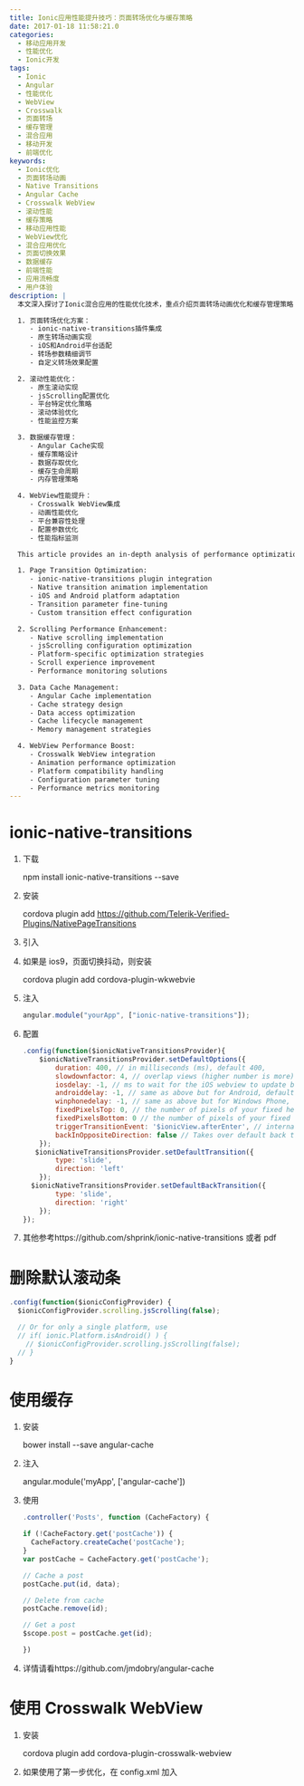 ```yaml
---
title: Ionic应用性能提升技巧：页面转场优化与缓存策略
date: 2017-01-18 11:58:21.0
categories:
  - 移动应用开发
  - 性能优化
  - Ionic开发
tags:
  - Ionic
  - Angular
  - 性能优化
  - WebView
  - Crosswalk
  - 页面转场
  - 缓存管理
  - 混合应用
  - 移动开发
  - 前端优化
keywords:
  - Ionic优化
  - 页面转场动画
  - Native Transitions
  - Angular Cache
  - Crosswalk WebView
  - 滚动性能
  - 缓存策略
  - 移动应用性能
  - WebView优化
  - 混合应用优化
  - 页面切换效果
  - 数据缓存
  - 前端性能
  - 应用流畅度
  - 用户体验
description: |
  本文深入探讨了Ionic混合应用的性能优化技术，重点介绍页面转场动画优化和缓存管理策略：

  1. 页面转场优化方案：
     - ionic-native-transitions插件集成
     - 原生转场动画实现
     - iOS和Android平台适配
     - 转场参数精细调节
     - 自定义转场效果配置

  2. 滚动性能优化：
     - 原生滚动实现
     - jsScrolling配置优化
     - 平台特定优化策略
     - 滚动体验优化
     - 性能监控方案

  3. 数据缓存管理：
     - Angular Cache实现
     - 缓存策略设计
     - 数据存取优化
     - 缓存生命周期
     - 内存管理策略

  4. WebView性能提升：
     - Crosswalk WebView集成
     - 动画性能优化
     - 平台兼容性处理
     - 配置参数优化
     - 性能指标监测

  This article provides an in-depth analysis of performance optimization techniques for Ionic hybrid applications, focusing on page transitions and cache management:

  1. Page Transition Optimization:
     - ionic-native-transitions plugin integration
     - Native transition animation implementation
     - iOS and Android platform adaptation
     - Transition parameter fine-tuning
     - Custom transition effect configuration

  2. Scrolling Performance Enhancement:
     - Native scrolling implementation
     - jsScrolling configuration optimization
     - Platform-specific optimization strategies
     - Scroll experience improvement
     - Performance monitoring solutions

  3. Data Cache Management:
     - Angular Cache implementation
     - Cache strategy design
     - Data access optimization
     - Cache lifecycle management
     - Memory management strategies

  4. WebView Performance Boost:
     - Crosswalk WebView integration
     - Animation performance optimization
     - Platform compatibility handling
     - Configuration parameter tuning
     - Performance metrics monitoring
---
```


# ionic-native-transitions

1. 下载

   npm install ionic-native-transitions --save

2. 安装

   cordova plugin add https://github.com/Telerik-Verified-Plugins/NativePageTransitions

   <!--more-->

3. 引入

   <script src="lib/ionic-native-transitions/dist/ionic-native-transitions.js"></script>

4. 如果是 ios9，页面切换抖动，则安装

   cordova plugin add cordova-plugin-wkwebvie

5. 注入

   ```javascript
   angular.module("yourApp", ["ionic-native-transitions"]);
   ```

6. 配置

   ```javascript
   .config(function($ionicNativeTransitionsProvider){
       $ionicNativeTransitionsProvider.setDefaultOptions({
           duration: 400, // in milliseconds (ms), default 400,
           slowdownfactor: 4, // overlap views (higher number is more) or no overlap (1), default 4
           iosdelay: -1, // ms to wait for the iOS webview to update before animation kicks in, default -1
           androiddelay: -1, // same as above but for Android, default -1
           winphonedelay: -1, // same as above but for Windows Phone, default -1,
           fixedPixelsTop: 0, // the number of pixels of your fixed header, default 0 (iOS and Android)
           fixedPixelsBottom: 0 // the number of pixels of your fixed footer (f.i. a tab bar), default 0 (iOS and Android)
           triggerTransitionEvent: '$ionicView.afterEnter', // internal ionic-native-transitions option
           backInOppositeDirection: false // Takes over default back transition and state back transition to use the opposite direction transition to go back
       });
      $ionicNativeTransitionsProvider.setDefaultTransition({
           type: 'slide',
           direction: 'left'
       });
     $ionicNativeTransitionsProvider.setDefaultBackTransition({
           type: 'slide',
           direction: 'right'
       });
   });
   ```

7. 其他参考https://github.com/shprink/ionic-native-transitions 或者 pdf

# 删除默认滚动条

```javascript
.config(function($ionicConfigProvider) {
  $ionicConfigProvider.scrolling.jsScrolling(false);

  // Or for only a single platform, use
  // if( ionic.Platform.isAndroid() ) {
    // $ionicConfigProvider.scrolling.jsScrolling(false);
  // }
}
```

# 使用缓存

1. 安装

   bower install --save angular-cache

2. 注入

   angular.module('myApp', ['angular-cache'])

3. 使用

   ```javascript
   .controller('Posts', function (CacheFactory) {

   if (!CacheFactory.get('postCache')) {
     CacheFactory.createCache('postCache');
   }
   var postCache = CacheFactory.get('postCache');

   // Cache a post
   postCache.put(id, data);

   // Delete from cache
   postCache.remove(id);

   // Get a post
   $scope.post = postCache.get(id);

   })
   ```

4. 详情请看https://github.com/jmdobry/angular-cache

# 使用 Crosswalk WebView

1. 安装

   cordova plugin add cordova-plugin-crosswalk-webview

2. 如果使用了第一步优化，在 config.xml 加入

   <preference name="CrosswalkAnimatable" value="true" />
